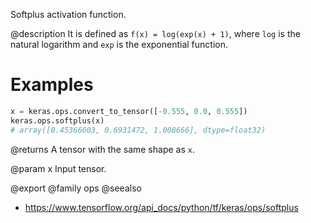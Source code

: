 Softplus activation function.

@description
It is defined as `f(x) = log(exp(x) + 1)`, where `log` is the natural
logarithm and `exp` is the exponential function.

# Examples
```python
x = keras.ops.convert_to_tensor([-0.555, 0.0, 0.555])
keras.ops.softplus(x)
# array([0.45366603, 0.6931472, 1.008666], dtype=float32)
```

@returns
A tensor with the same shape as `x`.

@param x Input tensor.

@export
@family ops
@seealso
+ <https://www.tensorflow.org/api_docs/python/tf/keras/ops/softplus>

